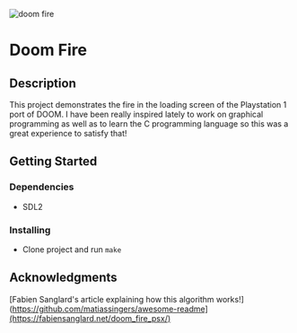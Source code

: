 ![doom fire](./fire.gif)

# Doom Fire

## Description

This project demonstrates the fire in the loading screen of the Playstation 1 port of DOOM. 
I have been really inspired lately to work on graphical programming as well as to learn the C programming language so this was a great experience to satisfy that!

## Getting Started

### Dependencies

* SDL2

### Installing

* Clone project and run ```make```

## Acknowledgments

[Fabien Sanglard's article explaining how this algorithm works!](https://github.com/matiassingers/awesome-readme](https://fabiensanglard.net/doom_fire_psx/)
